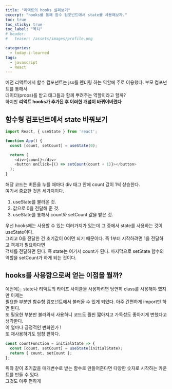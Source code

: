 ```yaml
---
title: "리액트의 hooks 살펴보기"
excerpt: "hooks를 통해 함수 컴포넌트에서 state를 사용해보자."
toc: true
toc_sticky: true
toc_label: "목차"
# header:
#   teaser: /assets/images/profile.png

categories:
  - today-i-learned
tags:
  - javascript
  - React
---
```


예전 리액트에서 함수 컴포넌트는 jsx를 렌더링 하는 역할에 주로 이용했다. 부모 컴포넌트를 통해서  
데이터(props)를 받고 태그들과 함께 뿌려주는 역할이라고 할까?  
하지만 **리액트 hooks가 추가된 후 이러한 개념이 바뀌어버렸다**

## 함수형 컴포넌트에서 state 바꿔보기

```js
import React, { useState } from 'react';

function App() {
  const [count, setCount] = useState(0);

  return (
    <div>{count}</div>
    <button onClick={() => setCount(count + 1)}></button>
  );
}
```

해당 코드는 버튼을 누를 때마다 div 태그 안에 count 값이 1씩 상승한다.  
여기서 중요한 것은 세가지이다.

1. useState를 불러온 것.
2. 값으로 0을 전달해 준 것.
3. useState를 통해서 count와 setCount 값을 받은 것.

우선 hooks에는 사용할 수 있는 여러가지가 있는데 그 중에서 state를 사용하는 것이 useState이다.  
그리고 0을 전달한 건 초기값이 0이면 되기 때문이다. 즉 1부터 시작하려면 1을 전달하고 객체가 필요하다면  
객체를 전달하면 된다. 즉 state는 여기서 count가 된다.
마지막으로 setState 함수의 역할을 setCount가 하게 되는 것이다.

## hooks를 사용함으로써 얻는 이점을 뭘까?

예전에는 state나 리액트의 라이프 사이클을 사용하려면 당연히 class를 사용해야 했지만 이제는  
필요한 부분만 함수형 컴포넌트에서 불러올 수 있게 되었다. 아주 간편하게 import만 하면 된다.  
또 필요한 부분만 불러와서 사용하니 코드도 훨씬 짧아지고 가독성도 좋아지게 변했다고 생각한다.  
이 얼마나 긍정적인 변화인가 !  
또 재사용하기도 엄청 편하다.

```js
const countFunction = initialState => {
  const [count, setCount] = useState(initialState);
  return { count, setCount };
};
```

위와 같이 초기값을 매개변수로 받는 함수로 만들어준다면 다양한 숫자로 시작하는 카운트를 만들 수 있다.  
그것도 아주 편하게
